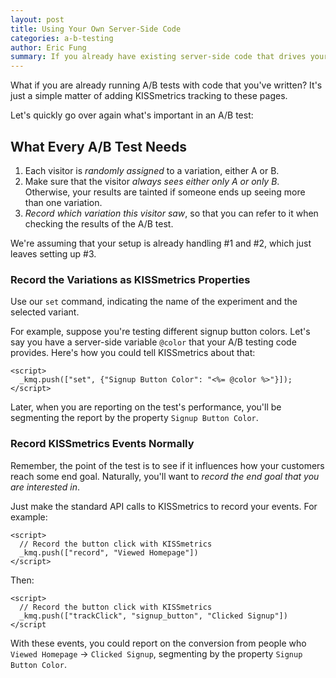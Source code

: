 ```yaml
---
layout: post
title: Using Your Own Server-Side Code
categories: a-b-testing
author: Eric Fung
summary: If you already have existing server-side code that drives your A/B tests, here is how to pass your results into KISSmetrics.
---
```

What if you are already running A/B tests with code that you've written? It's just a simple matter of adding KISSmetrics tracking to these pages.

Let's quickly go over again what's important in an A/B test:

## What Every A/B Test Needs

1. Each visitor is *randomly assigned* to a variation, either A or B.
2. Make sure that the visitor *always sees either only A or only B*. Otherwise, your results are tainted if someone ends up seeing more than one variation.
3. *Record which variation this visitor saw*, so that you can refer to it when checking the results of the A/B test.

We're assuming that your setup is already handling #1 and #2, which just leaves setting up #3.

### Record the Variations as KISSmetrics Properties

Use our `set` command, indicating the name of the experiment and the selected variant.

For example, suppose you're testing different signup button colors. Let's say you have a server-side variable `@color` that your A/B testing code provides. Here's how you could tell KISSmetrics about that:

    <script>
      _kmq.push(["set", {"Signup Button Color": "<%= @color %>"}]);
    </script>

Later, when you are reporting on the test's performance, you'll be segmenting the report by the property `Signup Button Color`.

### Record KISSmetrics Events Normally

Remember, the point of the test is to see if it influences how your customers reach some end goal. Naturally, you'll want to *record the end goal that you are interested in*.

Just make the standard API calls to KISSmetrics to record your events. For example:

    <script>
      // Record the button click with KISSmetrics
      _kmq.push(["record", "Viewed Homepage"])
    </script>

Then:

    <script>
      // Record the button click with KISSmetrics
      _kmq.push(["trackClick", "signup_button", "Clicked Signup"])
    </script
    
With these events, you could report on the conversion from people who `Viewed Homepage` -> `Clicked Signup`, segmenting by the property `Signup Button Color`.